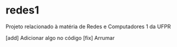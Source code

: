 # redes1
Projeto relacionado à matéria de Redes e Computadores 1 da UFPR

[add] Adicionar algo no código
[fix] Arrumar